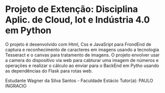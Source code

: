 # Projeto de Extenção: Disciplina Aplic. de Cloud, Iot e Indústria 4.0 em Python

O projeto é desenvolvido com Html, Css e JavaSript para  FrondEnd de captura e reconhecimento de caracteres em imagens usando a tecnologia Tesseract e o canvas para tratamento de imagens. O projeto envolver usar a camera do dispositivo via web para cabturar uma imagem de números e operações e realizar o cálculo ao enviar para o BackEnd em Pytho usando as dependências do Flask para rotas web. 

Estudante Wagner da Silva Santos - Faculdade Estácio
Tutor(a):
PAULO INGRACIO 

